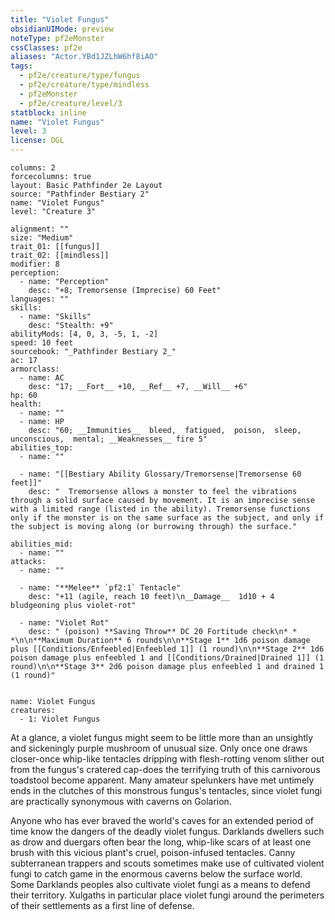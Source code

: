 ```yaml
---
title: "Violet Fungus"
obsidianUIMode: preview
noteType: pf2eMonster
cssClasses: pf2e
aliases: "Actor.YBd1JZLhW6hf8iAO" 
tags:
  - pf2e/creature/type/fungus
  - pf2e/creature/type/mindless
  - pf2eMonster
  - pf2e/creature/level/3
statblock: inline
name: "Violet Fungus"
level: 3
license: OGL
---
```


```statblock
columns: 2
forcecolumns: true
layout: Basic Pathfinder 2e Layout
source: "Pathfinder Bestiary 2"
name: "Violet Fungus"
level: "Creature 3"

alignment: ""
size: "Medium"
trait_01: [[fungus]]
trait_02: [[mindless]]
modifier: 8
perception:
  - name: "Perception"
    desc: "+8; Tremorsense (Imprecise) 60 Feet"
languages: ""
skills:
  - name: "Skills"
    desc: "Stealth: +9"
abilityMods: [4, 0, 3, -5, 1, -2]
speed: 10 feet
sourcebook: "_Pathfinder Bestiary 2_"
ac: 17
armorclass:
  - name: AC
    desc: "17; __Fort__ +10, __Ref__ +7, __Will__ +6"
hp: 60
health:
  - name: ""
  - name: HP
    desc: "60; __Immunities__  bleed,  fatigued,  poison,  sleep,  unconscious,  mental; __Weaknesses__ fire 5"
abilities_top:
  - name: ""

  - name: "[[Bestiary Ability Glossary/Tremorsense|Tremorsense 60 feet]]"
    desc: "  Tremorsense allows a monster to feel the vibrations through a solid surface caused by movement. It is an imprecise sense with a limited range (listed in the ability). Tremorsense functions only if the monster is on the same surface as the subject, and only if the subject is moving along (or burrowing through) the surface."

abilities_mid:
  - name: ""
attacks:
  - name: ""

  - name: "**Melee** `pf2:1` Tentacle"
    desc: "+11 (agile, reach 10 feet)\n__Damage__  1d10 + 4 bludgeoning plus violet-rot"

  - name: "Violet Rot"
    desc: " (poison) **Saving Throw** DC 20 Fortitude check\n* * *\n\n**Maximum Duration** 6 rounds\n\n**Stage 1** 1d6 poison damage plus [[Conditions/Enfeebled|Enfeebled 1]] (1 round)\n\n**Stage 2** 1d6 poison damage plus enfeebled 1 and [[Conditions/Drained|Drained 1]] (1 round)\n\n**Stage 3** 2d6 poison damage plus enfeebled 1 and drained 1 (1 round)"
 
```

```encounter-table
name: Violet Fungus
creatures:
  - 1: Violet Fungus
```



At a glance, a violet fungus might seem to be little more than an unsightly and sickeningly purple mushroom of unusual size. Only once one draws closer-once whip-like tentacles dripping with flesh-rotting venom slither out from the fungus's cratered cap-does the terrifying truth of this carnivorous toadstool become apparent. Many amateur spelunkers have met untimely ends in the clutches of this monstrous fungus's tentacles, since violet fungi are practically synonymous with caverns on Golarion.

Anyone who has ever braved the world's caves for an extended period of time know the dangers of the deadly violet fungus. Darklands dwellers such as drow and duergars often bear the long, whip-like scars of at least one brush with this vicious plant's cruel, poison-infused tentacles. Canny subterranean trappers and scouts sometimes make use of cultivated violent fungi to catch game in the enormous caverns below the surface world. Some Darklands peoples also cultivate violet fungi as a means to defend their territory. Xulgaths in particular place violet fungi around the perimeters of their settlements as a first line of defense.
